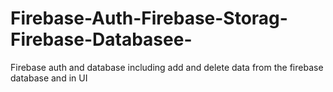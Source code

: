 # Firebase-Auth-Firebase-Storag-Firebase-Databasee-
Firebase auth and database including add and delete data from the firebase database and in UI
